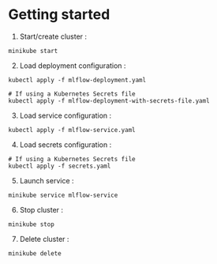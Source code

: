 # Getting started
1. Start/create cluster :
```shell
minikube start
```

2. Load deployment configuration : 
```shell
kubectl apply -f mlflow-deployment.yaml

# If using a Kubernetes Secrets file
kubectl apply -f mlflow-deployment-with-secrets-file.yaml
```

3. Load service configuration :
```shell
kubectl apply -f mlflow-service.yaml
```

4. Load secrets configuration :
```shell
# If using a Kubernetes Secrets file
kubectl apply -f secrets.yaml
```

5. Launch service :
```shell
minikube service mlflow-service
```

6. Stop cluster :
```shell
minikube stop
```

7. Delete cluster :
```shell
minikube delete
```
